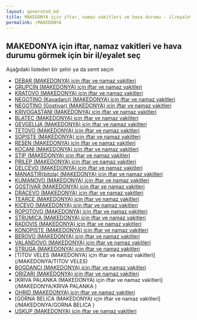 ```yaml
---
layout: generated_md
title: MAKEDONYA için iftar, namaz vakitleri ve hava durumu - il/eyalet seç
permalink: /MAKEDONYA
---
```


## MAKEDONYA için iftar, namaz vakitleri ve hava durumu  görmek için bir il/eyalet seç

Aşağıdaki listeden bir şehir ya da semt seçin

* [DEBAR (MAKEDONYA) için iftar ve namaz vakitleri](/MAKEDONYA/DEBAR)
* [GRUPCIN  (MAKEDONYA) için iftar ve namaz vakitleri](/MAKEDONYA/GRUPCIN )
* [KRATOVO (MAKEDONYA) için iftar ve namaz vakitleri](/MAKEDONYA/KRATOVO)
* [NEGOTINO (Kavadarci) (MAKEDONYA) için iftar ve namaz vakitleri](/MAKEDONYA/NEGOTINO (Kavadarci))
* [NEGOTINO (Gostivar) (MAKEDONYA) için iftar ve namaz vakitleri](/MAKEDONYA/NEGOTINO (Gostivar))
* [KRIVOGASTANI  (MAKEDONYA) için iftar ve namaz vakitleri](/MAKEDONYA/KRIVOGASTANI )
* [BLATEC  (MAKEDONYA) için iftar ve namaz vakitleri](/MAKEDONYA/BLATEC )
* [GEVGELIJA  (MAKEDONYA) için iftar ve namaz vakitleri](/MAKEDONYA/GEVGELIJA )
* [TETOVO (MAKEDONYA) için iftar ve namaz vakitleri](/MAKEDONYA/TETOVO)
* [SOPISTE (MAKEDONYA) için iftar ve namaz vakitleri](/MAKEDONYA/SOPISTE)
* [RESEN  (MAKEDONYA) için iftar ve namaz vakitleri](/MAKEDONYA/RESEN )
* [KOCANI  (MAKEDONYA) için iftar ve namaz vakitleri](/MAKEDONYA/KOCANI )
* [STIP (MAKEDONYA) için iftar ve namaz vakitleri](/MAKEDONYA/STIP)
* [PRILEP (MAKEDONYA) için iftar ve namaz vakitleri](/MAKEDONYA/PRILEP)
* [DELCEVO  (MAKEDONYA) için iftar ve namaz vakitleri](/MAKEDONYA/DELCEVO )
* [MANASTIR(bitola) (MAKEDONYA) için iftar ve namaz vakitleri](/MAKEDONYA/MANASTIR(bitola))
* [KUMANOVO (MAKEDONYA) için iftar ve namaz vakitleri](/MAKEDONYA/KUMANOVO)
* [GOSTIVAR (MAKEDONYA) için iftar ve namaz vakitleri](/MAKEDONYA/GOSTIVAR)
* [DRACEVO  (MAKEDONYA) için iftar ve namaz vakitleri](/MAKEDONYA/DRACEVO )
* [TEARCE (MAKEDONYA) için iftar ve namaz vakitleri](/MAKEDONYA/TEARCE)
* [KICEVO (MAKEDONYA) için iftar ve namaz vakitleri](/MAKEDONYA/KICEVO)
* [ROPOTOVO  (MAKEDONYA) için iftar ve namaz vakitleri](/MAKEDONYA/ROPOTOVO )
* [STRUMICA  (MAKEDONYA) için iftar ve namaz vakitleri](/MAKEDONYA/STRUMICA )
* [RADOVIS  (MAKEDONYA) için iftar ve namaz vakitleri](/MAKEDONYA/RADOVIS )
* [KONOPISTE  (MAKEDONYA) için iftar ve namaz vakitleri](/MAKEDONYA/KONOPISTE )
* [BEROVO  (MAKEDONYA) için iftar ve namaz vakitleri](/MAKEDONYA/BEROVO )
* [VALANDOVO  (MAKEDONYA) için iftar ve namaz vakitleri](/MAKEDONYA/VALANDOVO )
* [STRUGA (MAKEDONYA) için iftar ve namaz vakitleri](/MAKEDONYA/STRUGA)
* [TITOV VELES (MAKEDONYA) için iftar ve namaz vakitleri](/MAKEDONYA/TITOV VELES)
* [BOGDANCI (MAKEDONYA) için iftar ve namaz vakitleri](/MAKEDONYA/BOGDANCI)
* [ORIZARI  (MAKEDONYA) için iftar ve namaz vakitleri](/MAKEDONYA/ORIZARI )
* [KRIVA PALANKA  (MAKEDONYA) için iftar ve namaz vakitleri](/MAKEDONYA/KRIVA PALANKA )
* [OHRID (MAKEDONYA) için iftar ve namaz vakitleri](/MAKEDONYA/OHRID)
* [GORNA BELICA  (MAKEDONYA) için iftar ve namaz vakitleri](/MAKEDONYA/GORNA BELICA )
* [USKUP (MAKEDONYA) için iftar ve namaz vakitleri](/MAKEDONYA/USKUP)
